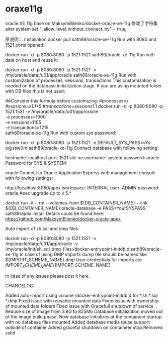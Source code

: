 # oraxe11g
oracle XE 11g base on MaksymBilenko/docker-oracle-xe-11g
修改了字符集
alter system set "_allow_level_without_connect_by" = true;

原说明：
Installation
docker pull sath89/oracle-xe-11g
Run with 8080 and 1521 ports opened:

docker run -d -p 8080:8080 -p 1521:1521 sath89/oracle-xe-11g
Run with data on host and reuse it:

docker run -d -p 8080:8080 -p 1521:1521 -v /my/oracle/data:/u01/app/oracle sath89/oracle-xe-11g
Run with customization of processes, sessions, transactions This customization is needed on the database initialization stage. If you are using mounted folder with DB files this is not used:

##Consider this formula before customizing:
#processes=x
#sessions=x*1.1+5
#transactions=sessions*1.1
docker run -d -p 8080:8080 -p 1521:1521 -v /my/oracle/data:/u01/app/oracle\
-e processes=1000 \
-e sessions=1105 \
-e transactions=1215 \
sath89/oracle-xe-11g
Run with custom sys password:

docker run -d -p 8080:8080 -p 1521:1521 -e DEFAULT_SYS_PASS=sYs-p@ssw0rd sath89/oracle-xe-11g
Connect database with following setting:

hostname: localhost
port: 1521
sid: xe
username: system
password: oracle
Password for SYS & SYSTEM:

oracle
Connect to Oracle Application Express web management console with following settings:

http://localhost:8080/apex
workspace: INTERNAL
user: ADMIN
password: oracle
Apex upgrade up to v 5.*

docker run -it --rm --volumes-from ${DB_CONTAINER_NAME} --link ${DB_CONTAINER_NAME}:oracle-database -e PASS=YourSYSPASS sath89/apex install
Details could be found here: https://github.com/MaksymBilenko/docker-oracle-apex

Auto import of sh sql and dmp files

docker run -d -p 8080:8080 -p 1521:1521 -v /my/oracle/data:/u01/app/oracle -v /my/oracle/init/sh_sql_dmp_files:/docker-entrypoint-initdb.d sath89/oracle-xe-11g
In case of using DMP imports dump file should be named like ${IMPORT_SCHEME_NAME}.dmp User credentials for imports are ${IMPORT_SCHEME_NAME}/${IMPORT_SCHEME_NAME}

In case of any issues please post it here.

CHANGELOG

Added auto-import using volume /docker-entrypoint-initdb.d for *.sh *.sql *.dmp
Fixed issue with reusable mounted data
Fixed issue with ownership of mounted data folders
Fixed issue with Gracefull shutdown of service
Reduse size of image from 3.8G to 825Mb
Database initialization moved out of the image build phase. Now database initializes at the containeer startup with no database files mounted
Added database media reuse support outside of container
Added graceful shutdown on containeer stop
Removed sshd
